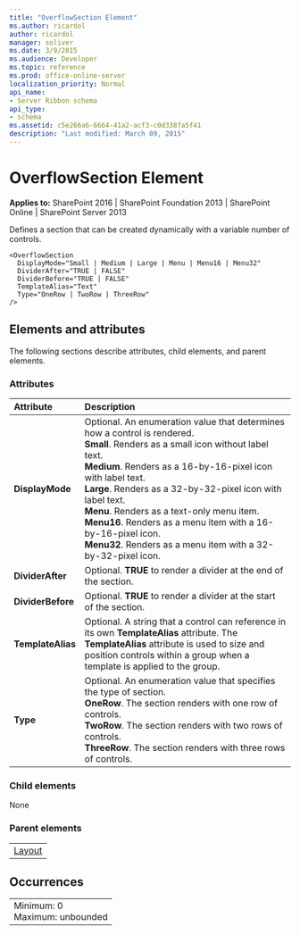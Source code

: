 ```yaml
---
title: "OverflowSection Element"
ms.author: ricardol
author: ricardol
manager: soliver
ms.date: 3/9/2015
ms.audience: Developer
ms.topic: reference
ms.prod: office-online-server
localization_priority: Normal
api_name:
- Server Ribbon schema
api_type:
- schema
ms.assetid: c5e266a6-6664-41a2-acf3-c0d338fa5f41
description: "Last modified: March 09, 2015"
---
```


# OverflowSection Element

 
  
 **Applies to:** SharePoint 2016 | SharePoint Foundation 2013 | SharePoint Online | SharePoint Server 2013
  
Defines a section that can be created dynamically with a variable number of controls.
  
```
<OverflowSection
  DisplayMode="Small | Medium | Large | Menu | Menu16 | Menu32"
  DividerAfter="TRUE | FALSE"
  DividerBefore="TRUE | FALSE"
  TemplateAlias="Text"
  Type="OneRow | TwoRow | ThreeRow"
/>
```

## Elements and attributes

The following sections describe attributes, child elements, and parent elements.

### Attributes

|**Attribute**|**Description**|
|:-----|:-----|
|**DisplayMode** <br/> | Optional. An enumeration value that determines how a control is rendered.  <br/> **Small**. Renders as a small icon without label text.  <br/> **Medium**. Renders as a 16-by-16-pixel icon with label text.  <br/> **Large**. Renders as a 32-by-32-pixel icon with label text.  <br/> **Menu**. Renders as a text-only menu item.  <br/> **Menu16**. Renders as a menu item with a 16-by-16-pixel icon.  <br/> **Menu32**. Renders as a menu item with a 32-by-32-pixel icon.  <br/> |
|**DividerAfter** <br/> |Optional. **TRUE** to render a divider at the end of the section.  <br/> |
|**DividerBefore** <br/> |Optional. **TRUE** to render a divider at the start of the section.  <br/> |
|**TemplateAlias** <br/> |Optional. A string that a control can reference in its own **TemplateAlias** attribute. The **TemplateAlias** attribute is used to size and position controls within a group when a template is applied to the group.  <br/> |
|**Type** <br/> | Optional. An enumeration value that specifies the type of section.  <br/> **OneRow**. The section renders with one row of controls.  <br/> **TwoRow**. The section renders with two rows of controls.  <br/> **ThreeRow**. The section renders with three rows of controls.  <br/> |
   
### Child elements

None
  
### Parent elements

||
|:-----|
|[Layout](layout-element.md)|
   
## Occurrences

||
|:-----|
|Minimum: 0  <br/> Maximum: unbounded  <br/> |
   

